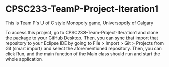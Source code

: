 # CPSC233-TeamP-Project-Iteration1

This is Team P's U of C style Monopoly game, Universopoly of Calgary

To access this project, go to CPSC233-Team-Project-Iteration1 and clone the package to your GitHub Desktop. Then, you can sync that import that repository to your Eclipse IDE by going to File > Import > Git > Projects from Git (smart import) and select the aforementioned repository. Then, you can click Run, and the main function of the Main class should run and start the whole application.
